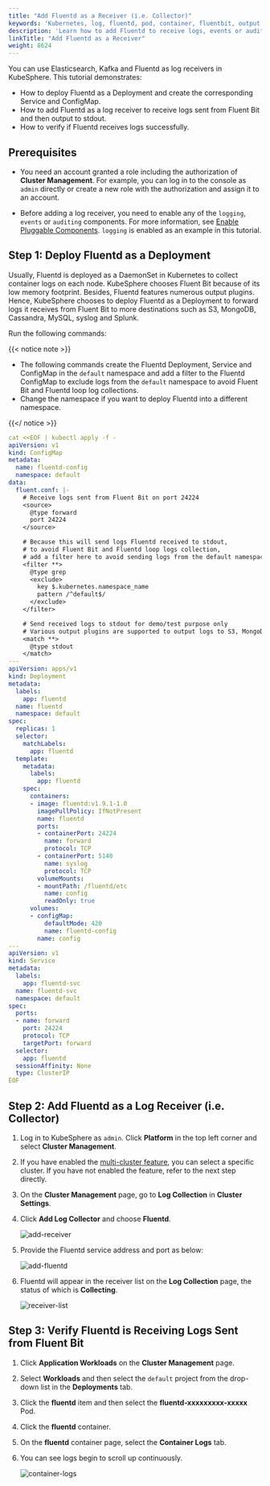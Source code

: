 ```yaml
---
title: "Add Fluentd as a Receiver (i.e. Collector)"
keywords: 'Kubernetes, log, fluentd, pod, container, fluentbit, output'
description: 'Learn how to add Fluentd to receive logs, events or auditing logs.'
linkTitle: "Add Fluentd as a Receiver"
weight: 8624
---
```

You can use Elasticsearch, Kafka and Fluentd as log receivers in KubeSphere. This tutorial demonstrates:

- How to deploy Fluentd as a Deployment and create the corresponding Service and ConfigMap.
- How to add Fluentd as a log receiver to receive logs sent from Fluent Bit and then output to stdout.
- How to verify if Fluentd receives logs successfully.

## Prerequisites

- You need an account granted a role including the authorization of **Cluster Management**. For example, you can log in to the console as `admin` directly or create a new role with the authorization and assign it to an account.

- Before adding a log receiver, you need to enable any of the `logging`, `events` or `auditing` components. For more information, see [Enable Pluggable Components](../../../../pluggable-components/). `logging` is enabled as an example in this tutorial.

## Step 1: Deploy Fluentd as a Deployment

Usually, Fluentd is deployed as a DaemonSet in Kubernetes to collect container logs on each node. KubeSphere chooses Fluent Bit because of its low memory footprint. Besides, Fluentd features numerous output plugins. Hence, KubeSphere chooses to deploy Fluentd as a Deployment to forward logs it receives from Fluent Bit to more destinations such as S3, MongoDB, Cassandra, MySQL, syslog and Splunk.

Run the following commands:

{{< notice note >}}

- The following commands create the Fluentd Deployment, Service and ConfigMap in the `default` namespace and add a filter to the Fluentd ConfigMap to exclude logs from the `default` namespace to avoid Fluent Bit and Fluentd loop log collections.
- Change the namespace if you want to deploy Fluentd into a different namespace.

{{</ notice >}}

```yaml
cat <<EOF | kubectl apply -f -
apiVersion: v1
kind: ConfigMap
metadata:
  name: fluentd-config
  namespace: default
data:
  fluent.conf: |-
    # Receive logs sent from Fluent Bit on port 24224
    <source>
      @type forward
      port 24224
    </source>

    # Because this will send logs Fluentd received to stdout,
    # to avoid Fluent Bit and Fluentd loop logs collection,
    # add a filter here to avoid sending logs from the default namespace to stdout again
    <filter **>
      @type grep
      <exclude>
        key $.kubernetes.namespace_name
        pattern /^default$/
      </exclude>
    </filter>

    # Send received logs to stdout for demo/test purpose only
    # Various output plugins are supported to output logs to S3, MongoDB, Cassandra, MySQL, syslog, Splunk, etc.
    <match **>
      @type stdout
    </match>
---
apiVersion: apps/v1
kind: Deployment
metadata:
  labels:
    app: fluentd
  name: fluentd
  namespace: default
spec:
  replicas: 1
  selector:
    matchLabels:
      app: fluentd
  template:
    metadata:
      labels:
        app: fluentd
    spec:
      containers:
      - image: fluentd:v1.9.1-1.0
        imagePullPolicy: IfNotPresent
        name: fluentd
        ports:
        - containerPort: 24224
          name: forward
          protocol: TCP
        - containerPort: 5140
          name: syslog
          protocol: TCP
        volumeMounts:
        - mountPath: /fluentd/etc
          name: config
          readOnly: true
      volumes:
      - configMap:
          defaultMode: 420
          name: fluentd-config
        name: config
---
apiVersion: v1
kind: Service
metadata:
  labels:
    app: fluentd-svc
  name: fluentd-svc
  namespace: default
spec:
  ports:
  - name: forward
    port: 24224
    protocol: TCP
    targetPort: forward
  selector:
    app: fluentd
  sessionAffinity: None
  type: ClusterIP
EOF
```

## Step 2: Add Fluentd as a Log Receiver (i.e. Collector)

1. Log in to KubeSphere as `admin`. Click **Platform** in the top left corner and select **Cluster Management**.
2. If you have enabled the [multi-cluster feature](../../../../multicluster-management/), you can select a specific cluster. If you have not enabled the feature, refer to the next step directly.
3. On the **Cluster Management** page, go to **Log Collection** in **Cluster Settings**.

4. Click **Add Log Collector** and choose **Fluentd**.

   ![add-receiver](/images/docs/cluster-administration/cluster-settings/log-collections/add-fluentd-as-receiver/add-receiver.png)

5. Provide the Fluentd service address and port as below:

   ![add-fluentd](/images/docs/cluster-administration/cluster-settings/log-collections/add-fluentd-as-receiver/add-fluentd.png)

6. Fluentd will appear in the receiver list on the **Log Collection** page, the status of which is **Collecting**.

   ![receiver-list](/images/docs/cluster-administration/cluster-settings/log-collections/add-fluentd-as-receiver/receiver-list.png)

## Step 3: Verify Fluentd is Receiving Logs Sent from Fluent Bit

1. Click **Application Workloads** on the **Cluster Management** page.

2. Select **Workloads** and then select the `default` project from the drop-down list in the **Deployments** tab.

3. Click the **fluentd** item and then select the **fluentd-xxxxxxxxx-xxxxx** Pod.

4. Click the **fluentd** container.

5. On the **fluentd** container page, select the **Container Logs** tab.

6. You can see logs begin to scroll up continuously.

   ![container-logs](/images/docs/cluster-administration/cluster-settings/log-collections/add-fluentd-as-receiver/container-logs.png)